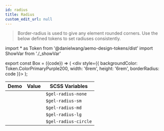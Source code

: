 ```yaml
---
id: radius
title: Radius
custom_edit_url: null
---
```


>Border-radius is used to give any element rounded corners. Use the below defined tokens to set radiuses consistently.

import * as Token from '@danielwang/aemo-design-tokens/dist'
import ShowVar from './_showVar'

export const Box = ({code}) => ( <div style={{
    backgroundColor: Token.ColorPrimaryPurple200,
    width: '6rem',
    height: '6rem',
    borderRadius: code
  }}></div> );

| Demo | Value | SCSS Variables 
|---|---|---|
| <Box code={Token.RadiusNone} /> | <ShowVar code={Token.RadiusNone} />  | `$gel-radius-none`
| <Box code={Token.RadiusSm} /> | <ShowVar code={Token.RadiusSm} />  | `$gel-radius-sm`
| <Box code={Token.RadiusMd} /> | <ShowVar code={Token.RadiusMd} />  | `$gel-radius-md`
| <Box code={Token.RadiusLg} /> | <ShowVar code={Token.RadiusLg} />  | `$gel-radius-lg`
| <Box code={Token.RadiusCircle} /> | <ShowVar code={Token.RadiusCircle} />  | `$gel-radius-circle`